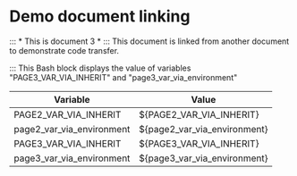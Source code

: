 # Demo document linking

::: * This is document 3 *
::: This document is linked from another document to demonstrate code transfer.

::: This Bash block displays the value of variables "PAGE3_VAR_VIA_INHERIT" and "page3_var_via_environment"

| Variable| Value
| -| -
| PAGE2_VAR_VIA_INHERIT| ${PAGE2_VAR_VIA_INHERIT}
| page2_var_via_environment| ${page2_var_via_environment}
| PAGE3_VAR_VIA_INHERIT| ${PAGE3_VAR_VIA_INHERIT}
| page3_var_via_environment| ${page3_var_via_environment}
